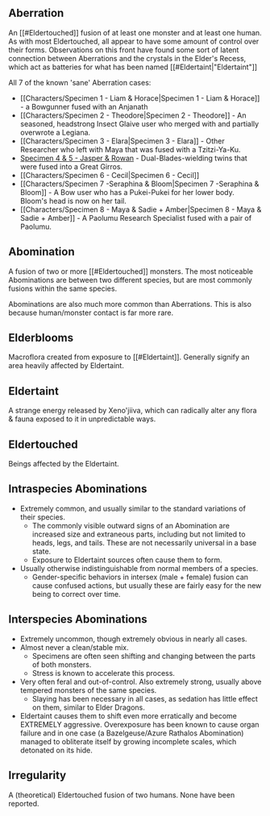 ## Aberration
An [[#Eldertouched]] fusion of at least one monster and at least one human. As with most Eldertouched, all appear to have some amount of control over their forms.
Observations on this front have found some sort of latent connection between Aberrations and the crystals in the Elder's Recess, which act as batteries for what has been named [[#Eldertaint|"Eldertaint"]]

All 7 of the known 'sane' Aberration cases:
- [[Characters/Specimen 1 - Liam & Horace|Specimen 1 - Liam & Horace]] - a Bowgunner fused with an Anjanath
- [[Characters/Specimen 2 - Theodore|Specimen 2 - Theodore]] - An seasoned, headstrong Insect Glaive user who merged with and partially overwrote a Legiana.
- [[Characters/Specimen 3 - Elara|Specimen 3 - Elara]] - Other Researcher who left with Maya that was fused with a Tzitzi-Ya-Ku.
- [Specimen 4 & 5 - Jasper & Rowan](Characters/Specimen%204%20&%205%20-%20Jasper%20&%20Rowan.md) - Dual-Blades-wielding twins that were fused into a Great Girros.
- [[Characters/Specimen 6 - Cecil|Specimen 6 - Cecil]] 
- [[Characters/Specimen 7 -Seraphina & Bloom|Specimen 7 -Seraphina & Bloom]] - A Bow user who has a Pukei-Pukei for her lower body. Bloom's head is now on her tail.
- [[Characters/Specimen 8 - Maya & Sadie + Amber|Specimen 8 - Maya & Sadie + Amber]] - A Paolumu Research Specialist fused with a pair of Paolumu.

## Abomination
A fusion of two or more [[#Eldertouched]] monsters. The most noticeable Abominations are between two different species, but are most commonly fusions within the same species.

Abominations are also much more common than Aberrations. This is also because human/monster contact is far more rare.
## Elderblooms
Macroflora created from exposure to [[#Eldertaint]]. Generally signify an area heavily affected by Eldertaint.

## Eldertaint
A strange energy released by Xeno'jiiva, which can radically alter any flora & fauna exposed to it in unpredictable ways.

## Eldertouched
Beings affected by the Eldertaint.

## Intraspecies Abominations
- Extremely common, and usually similar to the standard variations of their species.
	- The commonly visible outward signs of an Abomination are increased size and extraneous parts, including but not limited to heads, legs, and tails. These are not necessarily universal in a base state.
	- Exposure to Eldertaint sources often cause them to form.
- Usually otherwise indistinguishable from normal members of a species.
	- Gender-specific behaviors in intersex (male + female) fusion can cause confused actions, but usually these are fairly easy for the new being to correct over time.

## Interspecies Abominations
- Extremely uncommon, though extremely obvious in nearly all cases.
- Almost never a clean/stable mix.
	- Specimens are often seen shifting and changing between the parts of both monsters.
	- Stress is known to accelerate this process.
- Very often feral and out-of-control. Also extremely strong, usually above tempered monsters of the same species.
	- Slaying has been necessary in all cases, as sedation has little effect on them, similar to Elder Dragons.
- Eldertaint causes them to shift even more erratically and become EXTREMELY aggressive. Overexposure has been known to cause organ failure and in one case (a Bazelgeuse/Azure Rathalos Abomination) managed to obliterate itself by growing incomplete scales, which detonated on its hide.

## Irregularity
A (theoretical) Eldertouched fusion of two humans. None have been reported.